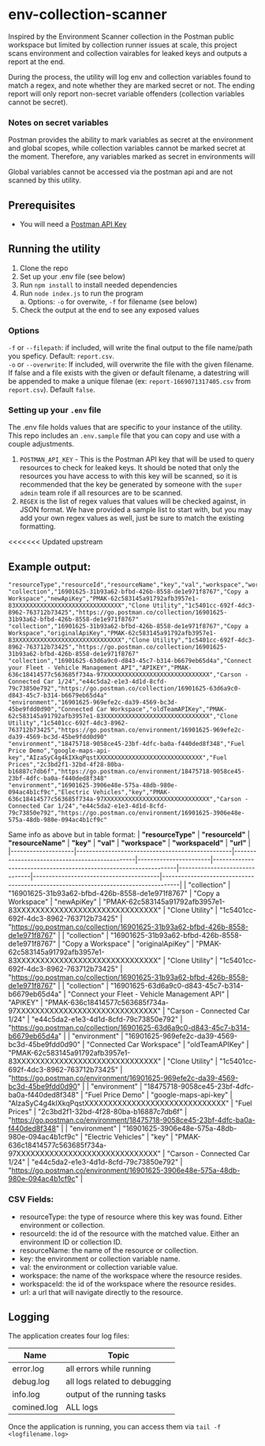 # env-collection-scanner

Inspired by the Environment Scanner collection in the Postman public workspace but limited by collection runner issues at scale, this project scans environment and collection vairables for leaked keys and outputs a report at the end. 

During the process, the utility will log env and collection variables found to match a regex, and note whether they are marked secret or not. The ending report will only report non-secret variable offenders (collection variables cannot be secret).

### Notes on secret variables
Postman provides the ability to mark variables as secret at the environment and global scopes, while collection variables cannot be marked secret at the moment. Therefore, any variables marked as secret in environments will 

Global variables cannot be accessed via the postman api and are not scanned by this utility.

## Prerequisites
- You will need a [Postman API Key](https://learning.postman.com/docs/developer/intro-api/#generating-a-postman-api-key)


## Running the utility
1. Clone the repo
2. Set up your .env file (see below)
3. Run `npm install` to install needed dependencies
4. Run `node index.js` to run the program  
    a. Options: `-o` for overwite, `-f` for filename (see below)
5. Check the output at the end to see any exposed values

### Options
`-f` or `--filepath`: if included, will write the final output to the file name/path you speficy. Default: `report.csv`.  
`-o` or `--overwrite`: If included, will overwrite the file with the given filename. If false and a file exists with the given or default filename, a datestring will be appended to make a unique filenae (ex: `report-1669071317405.csv` from `report.csv`). Default `false`.


### Setting up your `.env` file
The .env file holds values that are specific to your instance of the utility. This repo includes an `.env.sample` file that you can copy and use with a couple adjustments.
1. `POSTMAN_API_KEY` - This is the Postman API key that will be used to query resources to check for leaked keys. It should be noted that only the resources you have access to with this key will be scanned, so it is recommended that the key be generated by someone with the `super admin` team role if all resources are to be scanned.
2. `REGEX` is the list of regex values that values will be checked against, in JSON format. We have provided a sample list to start with, but you may add your own regex values as well, just be sure to match the existing formatting. 


<<<<<<< Updated upstream
## Example output:
```CSV
"resourceType","resourceId","resourceName","key","val","workspace","workspaceId","url"
"collection","16901625-31b93a62-bfbd-426b-8558-de1e971f8767","Copy a Workspace","newApiKey","PMAK-62c583145a91792afb3957e1-83XXXXXXXXXXXXXXXXXXXXXXXXXXXXXX","Clone Utility","1c5401cc-692f-4dc3-8962-763712b73425","https://go.postman.co/collection/16901625-31b93a62-bfbd-426b-8558-de1e971f8767"
"collection","16901625-31b93a62-bfbd-426b-8558-de1e971f8767","Copy a Workspace","originalApiKey","PMAK-62c583145a91792afb3957e1-83XXXXXXXXXXXXXXXXXXXXXXXXXXXXXX","Clone Utility","1c5401cc-692f-4dc3-8962-763712b73425","https://go.postman.co/collection/16901625-31b93a62-bfbd-426b-8558-de1e971f8767"
"collection","16901625-63d6a9c0-d843-45c7-b314-b6679eb65d4a","Connect your Fleet - Vehicle Management API","APIKEY","PMAK-636c18414577c563685f734a-97XXXXXXXXXXXXXXXXXXXXXXXXXXXXXX","Carson - Connected Car 1/24","e44c5da2-e1e3-4d1d-8cfd-79c73850e792","https://go.postman.co/collection/16901625-63d6a9c0-d843-45c7-b314-b6679eb65d4a"
"environment","16901625-969efe2c-da39-4569-bc3d-45be9fdd0d90","Connected Car Workspace","oldTeamAPIKey","PMAK-62c583145a91792afb3957e1-83XXXXXXXXXXXXXXXXXXXXXXXXXXXXXX","Clone Utility","1c5401cc-692f-4dc3-8962-763712b73425","https://go.postman.co/environment/16901625-969efe2c-da39-4569-bc3d-45be9fdd0d90"
"environment","18475718-9058ce45-23bf-4dfc-ba0a-f440ded8f348","Fuel Price Demo","google-maps-api-key","AIzaSyC4g4kIXkqPqstXXXXXXXXXXXXXXXXXXXXXXXXXXXXXX","Fuel Prices","2c3bd2f1-32bd-4f28-80ba-b16887c7db6f","https://go.postman.co/environment/18475718-9058ce45-23bf-4dfc-ba0a-f440ded8f348"
"environment","16901625-3906e48e-575a-48db-980e-094ac4b1cf9c","Electric Vehicles","key","PMAK-636c18414577c563685f734a-97XXXXXXXXXXXXXXXXXXXXXXXXXXXXXX","Carson - Connected Car 1/24","e44c5da2-e1e3-4d1d-8cfd-79c73850e792","https://go.postman.co/environment/16901625-3906e48e-575a-48db-980e-094ac4b1cf9c"
``` 
Same info as above but in table format:
| **"resourceType"** | **"resourceId"**                                | **"resourceName"**                            | **"key"**             | **"val"**                                                        | **"workspace"**               | **"workspaceId"**                      | **"url"**                                                                         |
|--------------------|-------------------------------------------------|-----------------------------------------------|-----------------------|------------------------------------------------------------------|-------------------------------|----------------------------------------|-----------------------------------------------------------------------------------|
| "collection"       | "16901625-31b93a62-bfbd-426b-8558-de1e971f8767" | "Copy a Workspace"                            | "newApiKey"           | "PMAK-62c583145a91792afb3957e1-83XXXXXXXXXXXXXXXXXXXXXXXXXXXXXX" | "Clone Utility"               | "1c5401cc-692f-4dc3-8962-763712b73425" | "https://go.postman.co/collection/16901625-31b93a62-bfbd-426b-8558-de1e971f8767"  |
| "collection"       | "16901625-31b93a62-bfbd-426b-8558-de1e971f8767" | "Copy a Workspace"                            | "originalApiKey"      | "PMAK-62c583145a91792afb3957e1-83XXXXXXXXXXXXXXXXXXXXXXXXXXXXXX" | "Clone Utility"               | "1c5401cc-692f-4dc3-8962-763712b73425" | "https://go.postman.co/collection/16901625-31b93a62-bfbd-426b-8558-de1e971f8767"  |
| "collection"       | "16901625-63d6a9c0-d843-45c7-b314-b6679eb65d4a" | "Connect your Fleet - Vehicle Management API" | "APIKEY"              | "PMAK-636c18414577c563685f734a-97XXXXXXXXXXXXXXXXXXXXXXXXXXXXXX" | "Carson - Connected Car 1/24" | "e44c5da2-e1e3-4d1d-8cfd-79c73850e792" | "https://go.postman.co/collection/16901625-63d6a9c0-d843-45c7-b314-b6679eb65d4a"  |
| "environment"      | "16901625-969efe2c-da39-4569-bc3d-45be9fdd0d90" | "Connected Car Workspace"                     | "oldTeamAPIKey"       | "PMAK-62c583145a91792afb3957e1-83XXXXXXXXXXXXXXXXXXXXXXXXXXXXXX" | "Clone Utility"               | "1c5401cc-692f-4dc3-8962-763712b73425" | "https://go.postman.co/environment/16901625-969efe2c-da39-4569-bc3d-45be9fdd0d90" |
| "environment"      | "18475718-9058ce45-23bf-4dfc-ba0a-f440ded8f348" | "Fuel Price Demo"                             | "google-maps-api-key" | "AIzaSyC4g4kIXkqPqstXXXXXXXXXXXXXXXXXXXXXXXXXXXXXX"              | "Fuel Prices"                 | "2c3bd2f1-32bd-4f28-80ba-b16887c7db6f" | "https://go.postman.co/environment/18475718-9058ce45-23bf-4dfc-ba0a-f440ded8f348" |
| "environment"      | "16901625-3906e48e-575a-48db-980e-094ac4b1cf9c" | "Electric Vehicles"                           | "key"                 | "PMAK-636c18414577c563685f734a-97XXXXXXXXXXXXXXXXXXXXXXXXXXXXXX" | "Carson - Connected Car 1/24" | "e44c5da2-e1e3-4d1d-8cfd-79c73850e792" | "https://go.postman.co/environment/16901625-3906e48e-575a-48db-980e-094ac4b1cf9c" |

### CSV Fields:
- resourceType: the type of resource where this key was found. Either environment or collection. 
- resourceId: the id of the resource with the matched value. Either an environment ID or collection ID. 
- resourceName: the name of the resource or collection. 
- key: the environment or collection variable name. 
- val: the environment or collection variable value. 
- workspace: the name of the workspace where the resource resides. 
- workspaceId: the id of the workspace where the resource resides. 
- url: a url that will navigate directly to the resource. 

## Logging
The application creates four log files:

| **Name**    | **Topic**                     |
|-------------|-------------------------------|
| error.log   | all errors while running      |       
| debug.log   | all logs related to debugging |      
| info.log    | output of the running tasks   |     
| comined.log | ALL logs                      |        

Once the application is running, you can access them via `tail -f <logfilename.log>`  
